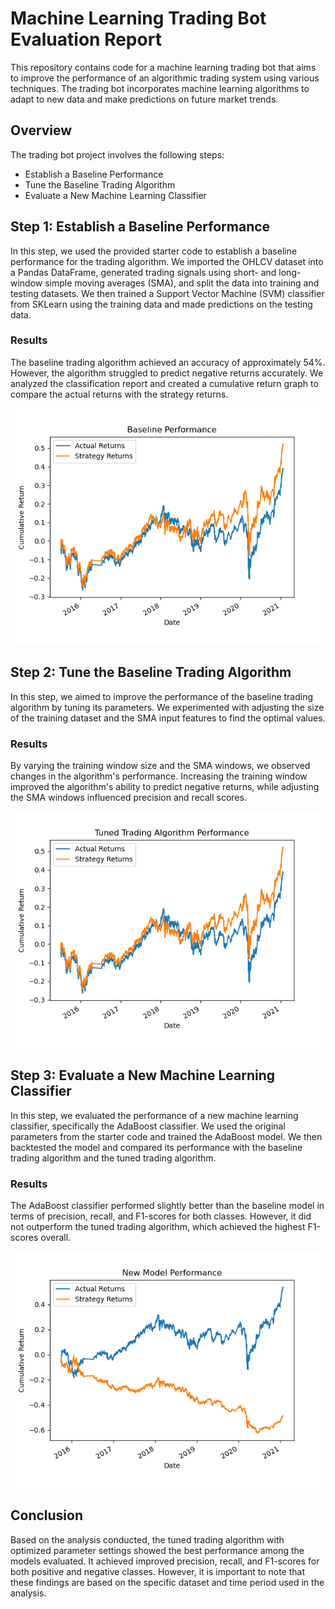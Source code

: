 # Machine Learning Trading Bot Evaluation Report
This repository contains code for a machine learning trading bot that aims to improve the performance of an algorithmic trading system using various techniques. The trading bot incorporates machine learning algorithms to adapt to new data and make predictions on future market trends.

## Overview
The trading bot project involves the following steps:

- Establish a Baseline Performance
- Tune the Baseline Trading Algorithm
- Evaluate a New Machine Learning Classifier

## Step 1: Establish a Baseline Performance
In this step, we used the provided starter code to establish a baseline performance for the trading algorithm. We imported the OHLCV dataset into a Pandas DataFrame, generated trading signals using short- and long-window simple moving averages (SMA), and split the data into training and testing datasets. We then trained a Support Vector Machine (SVM) classifier from SKLearn using the training data and made predictions on the testing data.

### Results
The baseline trading algorithm achieved an accuracy of approximately 54%. However, the algorithm struggled to predict negative returns accurately. We analyzed the classification report and created a cumulative return graph to compare the actual returns with the strategy returns.

![alt text](img/baseline_performance.png)

## Step 2: Tune the Baseline Trading Algorithm
In this step, we aimed to improve the performance of the baseline trading algorithm by tuning its parameters. We experimented with adjusting the size of the training dataset and the SMA input features to find the optimal values.

### Results
By varying the training window size and the SMA windows, we observed changes in the algorithm's performance. Increasing the training window improved the algorithm's ability to predict negative returns, while adjusting the SMA windows influenced precision and recall scores.

![alt text](img/tuned_trading_algorithm_performance.png)

## Step 3: Evaluate a New Machine Learning Classifier
In this step, we evaluated the performance of a new machine learning classifier, specifically the AdaBoost classifier. We used the original parameters from the starter code and trained the AdaBoost model. We then backtested the model and compared its performance with the baseline trading algorithm and the tuned trading algorithm.

### Results
The AdaBoost classifier performed slightly better than the baseline model in terms of precision, recall, and F1-scores for both classes. However, it did not outperform the tuned trading algorithm, which achieved the highest F1-scores overall.

![alt text](img/new_model_performance.png)

## Conclusion
Based on the analysis conducted, the tuned trading algorithm with optimized parameter settings showed the best performance among the models evaluated. It achieved improved precision, recall, and F1-scores for both positive and negative classes. However, it is important to note that these findings are based on the specific dataset and time period used in the analysis.
